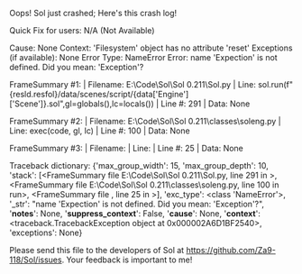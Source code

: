 Oops! Sol just crashed;
Here's this crash log!

Quick Fix for users: N/A (Not Available)

Cause: None
Context: 'Filesystem' object has no attribute 'reset'
Exceptions (if available): None
Error Type: NameError
Error: name 'Expection' is not defined. Did you mean: 'Exception'?

FrameSummary #1:
  | Filename: E:\Code\Sol\Sol 0.211\Sol.py
  | Line: sol.run(f"{resld.resfol}/data/scenes/script/{data['Engine']['Scene']}.sol",gl=globals(),lc=locals())
  | Line #: 291
  | Data: None

FrameSummary #2:
  | Filename: E:\Code\Sol\Sol 0.211\classes\soleng.py
  | Line: exec(code, gl, lc)
  | Line #: 100
  | Data: None

FrameSummary #3:
  | Filename: <string>
  | Line: 
  | Line #: 25
  | Data: None

Traceback dictionary: {'max_group_width': 15, 'max_group_depth': 10, 'stack': [<FrameSummary file E:\Code\Sol\Sol 0.211\Sol.py, line 291 in <module>>, <FrameSummary file E:\Code\Sol\Sol 0.211\classes\soleng.py, line 100 in run>, <FrameSummary file <string>, line 25 in <module>>], 'exc_type': <class 'NameError'>, '_str': "name 'Expection' is not defined. Did you mean: 'Exception'?", '__notes__': None, '__suppress_context__': False, '__cause__': None, '__context__': <traceback.TracebackException object at 0x000002A6D1BF2540>, 'exceptions': None}


Please send this file to the developers of Sol at https://github.com/Za9-118/Sol/issues.
Your feedback is important to me!